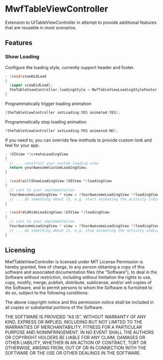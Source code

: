 # MwfTableViewController

Extension to UITableViewController in attempt to provide additional features that are reusable in most scenarios.

## Features

### Show Loading

Configure the loading style, currently support header and footer.

  ```objective-c
  - (void)viewDidLoad
  {
    [super viewDidLoad];
    theTableViewController.loadingStyle = MwfTableViewLoadingStyleFooter; // default is MwfTableViewLoadingStyleHeader
  }
  ```

Programmatically trigger loading animation

  ```objective-c
  [theTableViewController setLoading:YES animated:YES];
  ```
  
Programmatically stop loading animation  
    
  ```objective-c
  [theTableViewController setLoading:YES animated:NO];
  ```
  
If you need to, you can override few methods to provide custom look and feel for your app.

  ```objective-c
  - (UIView *)createLoadingView
  {
    // ... construct your custom loading view
    return yourAwesomeCustomLoadingView;
  }
  
  - (void)willShowLoadingView:(UIView *)loadingView
  {
    // cast to your implementation
    YourAwesomeLoadingView * view = (YourAwesomeLoadingView *)loadingView;
    // ... do something about it, e.g. start animating the activity indicator view
  }
  
  - (void)didHideLoadingView:(UIView *)loadingView
  {
    // cast to your implementation
    YourAwesomeLoadingView * view = (YourAwesomeLoadingView *)loadingView;
    // ... do something about it, e.g. stop animating the activity indicator view
  }
  ```  

## Licensing

MwfTableViewController is licensed under MIT License
Permission is hereby granted, free of charge, to any person obtaining a copy
of this software and associated documentation files (the "Software"), to deal
in the Software without restriction, including without limitation the rights
to use, copy, modify, merge, publish, distribute, sublicense, and/or sell
copies of the Software, and to permit persons to whom the Software is
furnished to do so, subject to the following conditions:

The above copyright notice and this permission notice shall be included in
all copies or substantial portions of the Software.

THE SOFTWARE IS PROVIDED "AS IS", WITHOUT WARRANTY OF ANY KIND, EXPRESS OR
IMPLIED, INCLUDING BUT NOT LIMITED TO THE WARRANTIES OF MERCHANTABILITY,
FITNESS FOR A PARTICULAR PURPOSE AND NONINFRINGEMENT. IN NO EVENT SHALL THE
AUTHORS OR COPYRIGHT HOLDERS BE LIABLE FOR ANY CLAIM, DAMAGES OR OTHER
LIABILITY, WHETHER IN AN ACTION OF CONTRACT, TORT OR OTHERWISE, ARISING FROM,
OUT OF OR IN CONNECTION WITH THE SOFTWARE OR THE USE OR OTHER DEALINGS IN
THE SOFTWARE.

